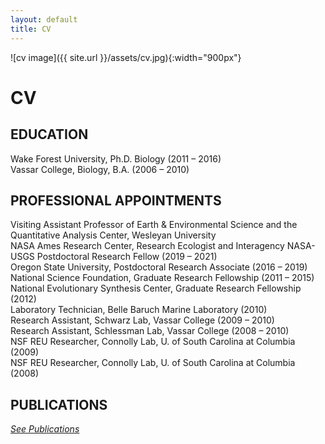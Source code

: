 ```yaml
---
layout: default
title: CV
---
```


![cv image]({{ site.url }}/assets/cv.jpg){:width="900px"}

# CV 

## EDUCATION

Wake Forest University, Ph.D. Biology (2011 – 2016)  
Vassar College, Biology, B.A. (2006 – 2010)  

## PROFESSIONAL APPOINTMENTS
Visiting Assistant Professor of Earth & Environmental Science and the Quantitative Analysis Center, Wesleyan University  
NASA Ames Research Center, Research Ecologist and Interagency NASA-USGS Postdoctoral Research Fellow (2019 – 2021)  
Oregon State University, Postdoctoral Research Associate (2016 – 2019)  
National Science Foundation, Graduate Research Fellowship (2011 – 2015)  
National Evolutionary Synthesis Center, Graduate Research Fellowship (2012)  
Laboratory Technician, Belle Baruch Marine Laboratory (2010)  
Research Assistant, Schwarz Lab, Vassar College (2009 – 2010)  
Research Assistant, Schlessman Lab, Vassar College (2008 – 2010)  
NSF REU Researcher, Connolly Lab, U. of South Carolina at Columbia (2009)  
NSF REU Researcher, Connolly Lab, U. of South Carolina at Columbia (2008)  

## PUBLICATIONS
[*See Publications*](https://griffithdan.github.io/pages/publications.html)
